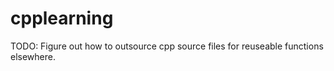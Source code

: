 # cpplearning

TODO: Figure out how to outsource cpp source files for reuseable functions elsewhere.


